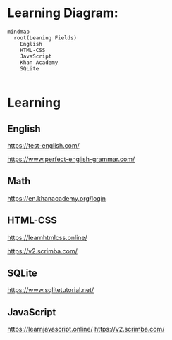 # Learning Diagram:


```mermaid
mindmap
  root(Leaning Fields)
    English
    HTML-CSS
    JavaScript
    Khan Academy
    SQLite
    
```

# Learning

## English

https://test-english.com/

https://www.perfect-english-grammar.com/

## Math

https://en.khanacademy.org/login

## HTML-CSS

https://learnhtmlcss.online/

https://v2.scrimba.com/

## SQLite

https://www.sqlitetutorial.net/

## JavaScript

https://learnjavascript.online/
https://v2.scrimba.com/
